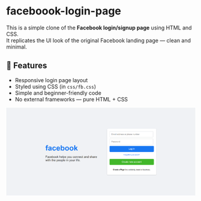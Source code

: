 # faceboook-login-page




This is a simple clone of the **Facebook login/signup page** using HTML and CSS.  
It replicates the UI look of the original Facebook landing page — clean and minimal.

## 🚀 Features

- Responsive login page layout
- Styled using CSS (in `css/fb.css`)
- Simple and beginner-friendly code
- No external frameworks — pure HTML + CSS


![Screenshot](./Screenshot%202025-07-18%20165253.png)

